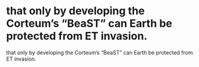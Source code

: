 # that   only by developing the Corteum’s “BeaST” can Earth be protected from ET invasion.

that   only by developing the Corteum’s “BeaST” can Earth be protected from ET invasion.